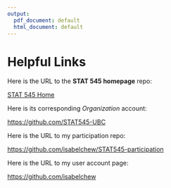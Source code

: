 ```yaml
---
output:
  pdf_document: default
  html_document: default
---
```

# Helpful Links 

Here is the URL to the **STAT 545 homepage** repo: 

[STAT 545 Home](https://github.com/STAT545-UBC/STAT545-home)

Here is its corresponding *Organization* account:

https://github.com/STAT545-UBC

Here is the URL to my participation repo: 

https://github.com/isabelchew/STAT545-participation

Here is the URL to my user account page: 

https://github.com/isabelchew
